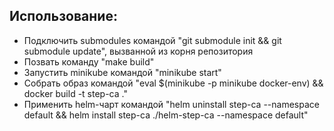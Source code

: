## Использование:

- Подключить submodules командой "git submodule init && git submodule update", вызванной из корня репозитория
- Позвать команду "make build"
- Запустить minikube командой "minikube start"
- Собрать образ командой "eval $(minikube -p minikube docker-env) && docker build -t step-ca ."
- Применить helm-чарт командой "helm uninstall step-ca --namespace default && helm install step-ca ./helm-step-ca --namespace default"